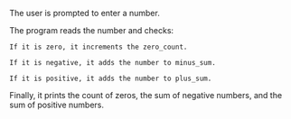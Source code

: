 The user is prompted to enter a number.

The program reads the number and checks:

    If it is zero, it increments the zero_count.
    
    If it is negative, it adds the number to minus_sum.
    
    If it is positive, it adds the number to plus_sum.
    
Finally, it prints the count of zeros, the sum of negative numbers, and the sum of positive numbers.
